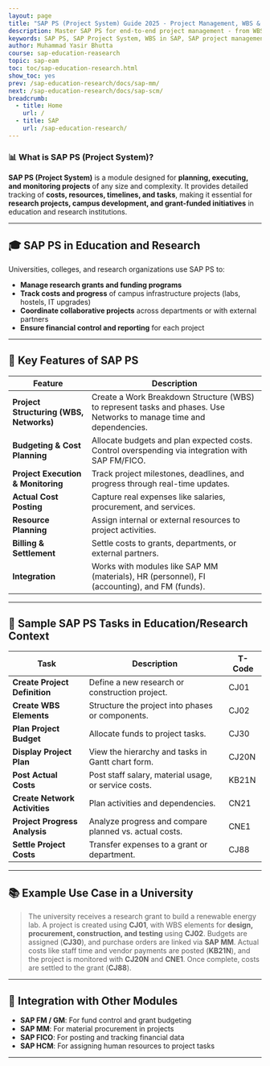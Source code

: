 ```yaml
---
layout: page
title: "SAP PS (Project System) Guide 2025 - Project Management, WBS & Cost Control"
description: Master SAP PS for end-to-end project management - from WBS creation to profitability analysis. Learn key structures, integration with SAP FICO/MM, and real-world implementation examples.
keywords: SAP PS, SAP Project System, WBS in SAP, SAP project management, SAP PS vs PPM, SAP project costing, SAP PS configuration, SAP PS reports, SAP network activities, SAP PS integration, SAP PS certification, SAP PS training, SAP project budgeting, SAP milestone trend analysis, SAP PS transaction codes 
author: Muhammad Yasir Bhutta
course: sap-education-reasearch
topic: sap-eam
toc: toc/sap-education-research.html
show_toc: yes
prev: /sap-education-research/docs/sap-mm/
next: /sap-education-research/docs/sap-scm/
breadcrumb:
  - title: Home
    url: /
  - title: SAP
    url: /sap-education-research/
---
```


### 📊 What is **SAP PS (Project System)?**

**SAP PS (Project System)** is a module designed for **planning, executing, and monitoring projects** of any size and complexity. It provides detailed tracking of **costs, resources, timelines, and tasks**, making it essential for **research projects, campus development, and grant-funded initiatives** in education and research institutions.

---

## 🎓 SAP PS in Education and Research

Universities, colleges, and research organizations use SAP PS to:

* **Manage research grants and funding programs**
* **Track costs and progress** of campus infrastructure projects (labs, hostels, IT upgrades)
* **Coordinate collaborative projects** across departments or with external partners
* **Ensure financial control and reporting** for each project

---

## 🔑 Key Features of SAP PS

| Feature                                 | Description                                                                                                          |
| --------------------------------------- | -------------------------------------------------------------------------------------------------------------------- |
| **Project Structuring (WBS, Networks)** | Create a Work Breakdown Structure (WBS) to represent tasks and phases. Use Networks to manage time and dependencies. |
| **Budgeting & Cost Planning**           | Allocate budgets and plan expected costs. Control overspending via integration with SAP FM/FICO.                     |
| **Project Execution & Monitoring**      | Track project milestones, deadlines, and progress through real-time updates.                                         |
| **Actual Cost Posting**                 | Capture real expenses like salaries, procurement, and services.                                                      |
| **Resource Planning**                   | Assign internal or external resources to project activities.                                                         |
| **Billing & Settlement**                | Settle costs to grants, departments, or external partners.                                                           |
| **Integration**                         | Works with modules like SAP MM (materials), HR (personnel), FI (accounting), and FM (funds).                         |

---

## 🧪 Sample SAP PS Tasks in Education/Research Context

| Task                          | Description                                            | T-Code |
| ----------------------------- | ------------------------------------------------------ | ------ |
| **Create Project Definition** | Define a new research or construction project.         | CJ01   |
| **Create WBS Elements**       | Structure the project into phases or components.       | CJ02   |
| **Plan Project Budget**       | Allocate funds to project tasks.                       | CJ30   |
| **Display Project Plan**      | View the hierarchy and tasks in Gantt chart form.      | CJ20N  |
| **Post Actual Costs**         | Post staff salary, material usage, or service costs.   | KB21N  |
| **Create Network Activities** | Plan activities and dependencies.                      | CN21   |
| **Project Progress Analysis** | Analyze progress and compare planned vs. actual costs. | CNE1   |
| **Settle Project Costs**      | Transfer expenses to a grant or department.            | CJ88   |

---

## 📚 Example Use Case in a University

> The university receives a research grant to build a renewable energy lab.
> A project is created using **CJ01**, with WBS elements for **design, procurement, construction, and testing** using **CJ02**.
> Budgets are assigned (**CJ30**), and purchase orders are linked via **SAP MM**.
> Actual costs like staff time and vendor payments are posted (**KB21N**), and the project is monitored with **CJ20N** and **CNE1**.
> Once complete, costs are settled to the grant (**CJ88**).

---

## 🔄 Integration with Other Modules

* **SAP FM / GM**: For fund control and grant budgeting
* **SAP MM**: For material procurement in projects
* **SAP FICO**: For posting and tracking financial data
* **SAP HCM**: For assigning human resources to project tasks

---